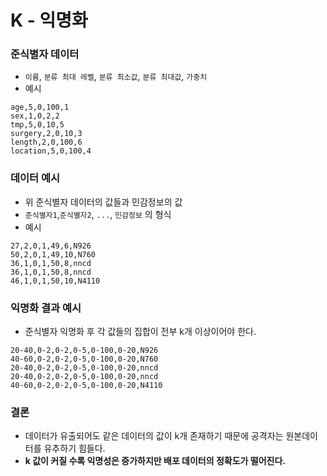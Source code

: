 # K - 익명화

### 준식별자 데이터
- `이름`, `분류 최대 레벨`, `분류 최소값`, `분류 최대값`, `가중치`
- 예시
```
age,5,0,100,1
sex,1,0,2,2
tmp,5,0,10,5
surgery,2,0,10,3
length,2,0,100,6
location,5,0,100,4
```
### 데이터 예시
- 위 준식별자 데이터의 값들과 민감정보의 값
- `준식별자1`,`준식별자2`, `...`, `민감정보` 의 형식
- 예시
```
27,2,0,1,49,6,N926
50,2,0,1,49,10,N760
36,1,0,1,50,8,nncd
36,1,0,1,50,8,nncd
46,1,0,1,50,10,N4110
```

### 익명화 결과 예시
- 준식별자 익명화 후 각 값들의 집합이 전부 k개 이상이어야 한다.
```
20-40,0-2,0-2,0-5,0-100,0-20,N926
40-60,0-2,0-2,0-5,0-100,0-20,N760
20-40,0-2,0-2,0-5,0-100,0-20,nncd
20-40,0-2,0-2,0-5,0-100,0-20,nncd
40-60,0-2,0-2,0-5,0-100,0-20,N4110
```
### 결론
- 데이터가 유출되어도 같은 데이터의 값이 k개 존재하기 때문에 공격자는 원본데이터를 유추하기 힘들다.
- **k 값이 커질 수록 익명성은 증가하지만 배포 데이터의 정확도가 떨어진다.**